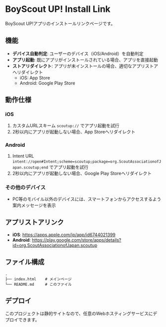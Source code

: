 # BoyScout UP! Install Link

BoyScout UP!アプリのインストールリンクページです。

## 機能

- **デバイス自動判定**: ユーザーのデバイス（iOS/Android）を自動判定
- **アプリ起動**: 既にアプリがインストールされている場合、アプリを直接起動
- **ストアリダイレクト**: アプリが未インストールの場合、適切なアプリストアへリダイレクト
  - iOS: App Store
  - Android: Google Play Store

## 動作仕様

### iOS
1. カスタムURLスキーム `scoutup://` でアプリ起動を試行
2. 2秒以内にアプリが起動しない場合、App Storeへリダイレクト

### Android
1. Intent URL `intent://open#Intent;scheme=scoutup;package=org.ScoutAssociationofJapan.scoutup;end` でアプリ起動を試行
2. 2秒以内にアプリが起動しない場合、Google Play Storeへリダイレクト

### その他のデバイス
- PC等のモバイル以外のデバイスには、スマートフォンからアクセスするよう案内メッセージを表示

## アプリストアリンク

- **iOS**: https://apps.apple.com/jp/app/id6744021399
- **Android**: https://play.google.com/store/apps/details?id=org.ScoutAssociationofJapan.scoutup

## ファイル構成

```
.
├── index.html    # メインページ
└── README.md     # このファイル
```

## デプロイ

このプロジェクトは静的サイトなので、任意のWebホスティングサービスにデプロイできます。